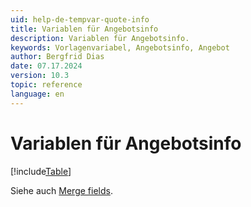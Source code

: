 ```yaml
---
uid: help-de-tempvar-quote-info
title: Variablen für Angebotsinfo
description: Variablen für Angebotsinfo.
keywords: Vorlagenvariabel, Angebotsinfo, Angebot
author: Bergfrid Dias
date: 07.17.2024
version: 10.3
topic: reference
language: en
---
```


# Variablen für Angebotsinfo

[!include[Table](../../../../../common/includes/variable/table-quote-info.md)]

Siehe auch [Merge fields][1].

<!-- Referenced links -->
[1]: ../merge-fields/index.md

